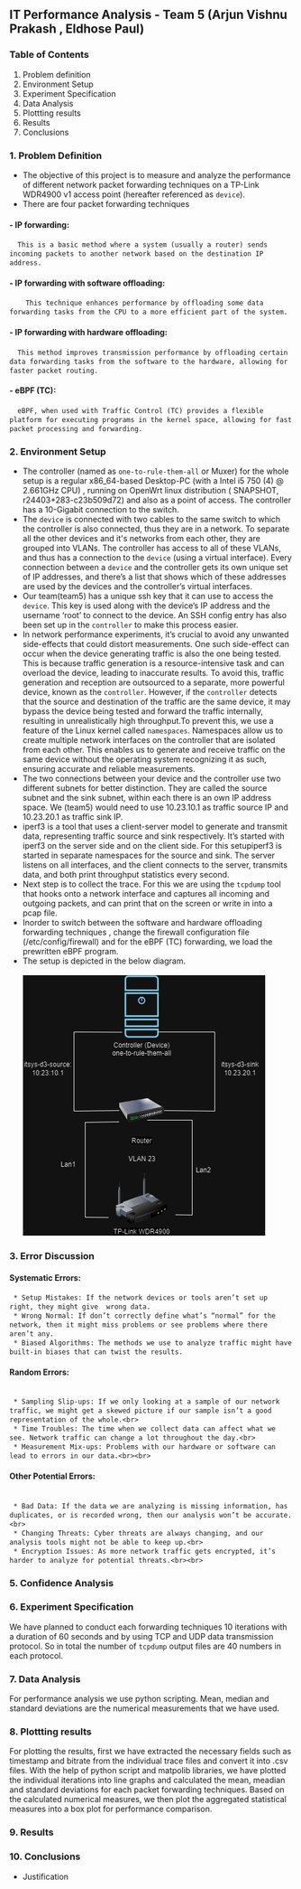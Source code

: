##  IT Performance Analysis - Team 5 (Arjun Vishnu Prakash , Eldhose Paul)


###  Table of Contents
1.  Problem definition
2.  Environment Setup
3.  Experiment Specification
4.  Data Analysis
5.  Plottting results
6.  Results
7.  Conclusions


###  1.  Problem Definition
  * The objective of this project is to measure and analyze the performance of different network packet forwarding techniques on a TP-Link WDR4900 v1 access point (hereafter referenced as `device`).
  * There are four packet forwarding techniques
####  - IP forwarding: 
      This is a basic method where a system (usually a router) sends incoming packets to another network based on the destination IP address.
####  - IP forwarding with software offloading:
        This technique enhances performance by offloading some data forwarding tasks from the CPU to a more efficient part of the system.
####  - IP forwarding with hardware offloading:
      This method improves transmission performance by offloading certain data forwarding tasks from the software to the hardware, allowing for faster packet routing.
####  - eBPF (TC):
      eBPF, when used with Traffic Control (TC) provides a flexible platform for executing programs in the kernel space, allowing for fast packet processing and forwarding.
###  2.  Environment Setup
   * The controller (named as `one-to-rule-them-all` or Muxer) for the whole setup is a regular x86_64-based Desktop-PC (with a Intel i5 750 (4) @ 2.661GHz CPU) , running  on OpenWrt linux distribution ( SNAPSHOT, r24403+283-c23b509d72) and  also as a point of access. The controller has a 10-Gigabit connection to the switch.
   * The `device` is connected with two cables to the same switch to which the controller is also connected, thus they are in a network. To separate all the other devices and it's networks from each other, they are grouped into VLANs. The controller has access to all of these VLANs, and thus has a connection to the `device` (using a virtual interface). Every connection between a `device` and the controller gets its own unique set of IP addresses, and there’s a list that shows which of these addresses are used by the devices and the controller’s virtual interfaces.
   * Our team(team5) has a unique ssh key that it can use to access the `device`. This key is used along with the device’s IP address and the username ‘root’ to connect to the device. An SSH config entry has also been set up  in the `controller` to make this process easier.
   * In network performance experiments, it’s crucial to avoid any unwanted side-effects that could distort measurements. One such side-effect can occur when the device generating traffic is also the one being tested. This is because traffic generation is a resource-intensive task and can overload the device, leading to inaccurate results. To avoid this, traffic generation and reception are outsourced to a separate, more powerful device, known as the `controller`. However, if the `controller` detects that the source and destination of the traffic are the same device, it may bypass the device being tested and forward the traffic internally, resulting in unrealistically high throughput.To prevent this, we use a feature of the Linux kernel called `namespaces`. Namespaces allow us to create multiple network interfaces on the controller that are isolated from each other. This enables us to generate and receive traffic on the same device without the operating system recognizing it as such, ensuring accurate and reliable measurements.
   * The two connections between your device and the controller use two different subnets for better distinction. They are called the source subnet and the sink subnet, within each there is an own IP address space. We (team5) would need to use 10.23.10.1 as traffic source IP and 10.23.20.1 as traffic sink IP.
   * iperf3 is a tool that uses a client-server model to generate and transmit data, representing traffic source and sink respectively. It’s started with iperf3 on the server side and  on the client side. For this setupiperf3 is started in separate namespaces for the source and sink. The server listens on all interfaces, and the client connects to the server, transmits data, and both print throughput statistics every second.
   * Next step is to collect the trace. For this we are using the `tcpdump` tool that hooks onto a network interface and captures all incoming and outgoing packets, and can print that on the screen or write in into a pcap file.
   * Inorder to switch between the software and hardware offloading forwarding techniques , change the firewall configuration file (/etc/config/firewall) and for the eBPF (TC) forwarding, we load the prewritten eBPF program.
   * The setup is depicted in the below diagram.<br><br>
     ![GitHub Image](IT.drawio.png)
###  3. Error Discussion
#### Systematic Errors:
     * Setup Mistakes: If the network devices or tools aren’t set up right, they might give  wrong data.
     * Wrong Normal: If don’t correctly define what’s “normal” for the network, then it might miss problems or see problems where there aren’t any.
     * Biased Algorithms: The methods we use to analyze traffic might have built-in biases that can twist the results.
#### Random Errors:<br><br>
     * Sampling Slip-ups: If we only looking at a sample of our network traffic, we might get a skewed picture if our sample isn’t a good representation of the whole.<br>
     * Time Troubles: The time when we collect data can affect what we see. Network traffic can change a lot throughout the day.<br>
     * Measurement Mix-ups: Problems with our hardware or software can lead to errors in our data.<br><br>
#### Other Potential Errors:<br><br>
     * Bad Data: If the data we are analyzing is missing information, has duplicates, or is recorded wrong, then our analysis won’t be accurate.<br>
     * Changing Threats: Cyber threats are always changing, and our analysis tools might not be able to keep up.<br>
     * Encryption Issues: As more network traffic gets encrypted, it’s harder to analyze for potential threats.<br><br>
###  5.  Confidence Analysis
###  6.  Experiment Specification
  We have planned to conduct each forwarding techniques 10 iterations with a duration of 60 seconds and by using TCP and UDP data transmission protocol. So in total the number of `tcpdump` output files are 40 numbers in each protocol.   
###  7.  Data Analysis
   For performance analysis we use python scripting. Mean, median and standard deviations are the numerical measurements that we have used. 
###  8.  Plottting results
   For plotting the results, first we have extracted the necessary fields such as timestamp and bitrate from the individual trace files and convert it into .csv files. With the help of python script and matpolib libraries, we have plotted the individual iterations into line graphs and calculated the mean, meadian and standard deviations for each packet forwarding techniques. Based on the calculated numerical measures, we then plot the aggregated statistical measures into a box plot for performance comparison.
###  9.  Results
  
###  10.  Conclusions
   * Justification




